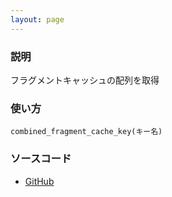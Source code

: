 ```yaml
---
layout: page
---
```

### 説明
フラグメントキャッシュの配列を取得

### 使い方
    combined_fragment_cache_key(キー名)

### ソースコード
* [GitHub](https://github.com/rails/rails/blob/f33d52c95217212cbacc8d5e44b5a8e3cdc6f5b3/actionpack/lib/abstract_controller/caching/fragments.rb#L68)